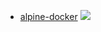 
- [alpine-docker](https://hub.docker.com/r/dotmpe/alpine-docker/)
  [![](https://images.microbadger.com/badges/image/dotmpe/alpine-docker.svg)](https://microbadger.com/images/dotmpe/alpine-docker "microbadger.com")

